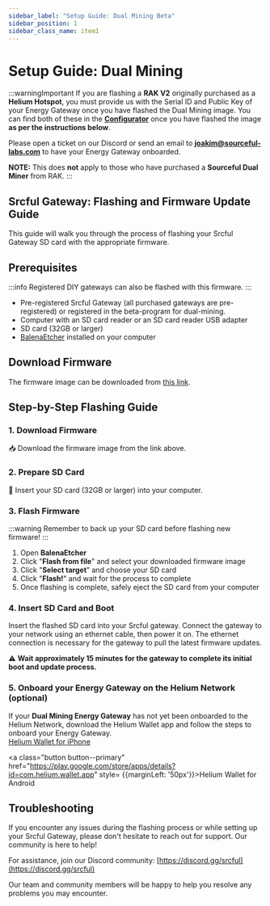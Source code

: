 ```yaml
---
sidebar_label: "Setup Guide: Dual Mining Beta"
sidebar_position: 1
sidebar_class_name: item1
---
```


# Setup Guide: Dual Mining

:::warningImportant
If you are flashing a **RAK V2** originally purchased as a **Helium Hotspot**, you must provide us with the Serial ID and Public Key of your Energy Gateway once you have flashed the Dual Mining image. You can find both of these in the [**Configurator**](https://app.srcful.io) once you have flashed the image **as per the instructions below**.

Please open a ticket on our Discord or send an email to **joakim@sourceful-labs.com** to have your Energy Gateway onboarded.

**NOTE:** This does **not** apply to those who have purchased a **Sourceful Dual Miner** from RAK.
:::

## Srcful Gateway: Flashing and Firmware Update Guide

This guide will walk you through the process of flashing your Srcful Gateway SD card with the appropriate firmware.

## Prerequisites

:::info
Registered DIY gateways can also be flashed with this firmware.
:::

- Pre-registered Srcful Gateway (all purchased gateways are pre-registered) or registered in the beta-program for dual-mining.
- Computer with an SD card reader or an SD card reader USB adapter
- SD card (32GB or larger)
- [BalenaEtcher](https://www.balena.io/etcher/) installed on your computer

## Download Firmware

The firmware image can be downloaded from [this link](https://drive.google.com/file/d/1Jv1jPbNRn3IJghMI1Bg4wdSl4eNz-soD/view?usp=sharing).

## Step-by-Step Flashing Guide

### 1. Download Firmware

📥 Download the firmware image from the link above.

### 2. Prepare SD Card

💾 Insert your SD card (32GB or larger) into your computer.

### 3. Flash Firmware

:::warning
Remember to back up your SD card before flashing new firmware!
:::

1. Open **BalenaEtcher**
2. Click "**Flash from file**" and select your downloaded firmware image
3. Click "**Select target**" and choose your SD card
4. Click "**Flash!**" and wait for the process to complete
5. Once flashing is complete, safely eject the SD card from your computer

### 4. Insert SD Card and Boot

Insert the flashed SD card into your Srcful gateway. Connect the gateway to your network using an ethernet cable, then power it on. The ethernet connection is necessary for the gateway to pull the latest firmware updates.

⚠️ **Wait approximately 15 minutes for the gateway to complete its initial boot and update process.**

### 5. Onboard your Energy Gateway on the Helium Network (optional)

If your **Dual Mining Energy Gateway** has not yet been onboarded to the Helium Network, download the Helium Wallet app and follow the steps to onboard your Energy Gateway.
<br/>
<a class="button button--primary" href="https://apps.apple.com/se/app/helium-wallet/id1609525848?l=en-GB ">Helium Wallet for iPhone</a>

<a class="button button--primary" href="https://play.google.com/store/apps/details?id=com.helium.wallet.app" style= {{marginLeft: '50px'}}>Helium Wallet for Android</a>

## Troubleshooting

If you encounter any issues during the flashing process or while setting up your Srcful Gateway, please don't hesitate to reach out for support. Our community is here to help!

For assistance, join our Discord community: [https://discord.gg/srcful](https://discord.gg/srcful)

Our team and community members will be happy to help you resolve any problems you may encounter.
